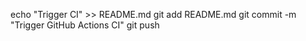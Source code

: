echo "Trigger CI" >> README.md
git add README.md
git commit -m "Trigger GitHub Actions CI"
git push


